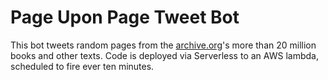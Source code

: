 # Page Upon Page Tweet Bot

This bot tweets random pages from the [archive.org](https://www.archive.org)'s more than 20 million books and other texts. Code is deployed via Serverless to an AWS lambda, scheduled to fire ever ten minutes.
